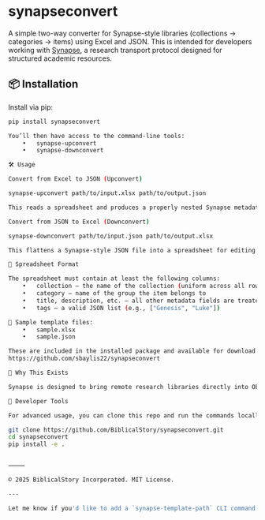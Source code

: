 
# synapseconvert

A simple two-way converter for Synapse-style libraries (collections → categories → items) using Excel and JSON. This is intended for developers working with [Synapse](https://substrate.biblicalstory.org/synapse), a research transport protocol designed for structured academic resources.

## 📦 Installation

Install via pip:

```bash
pip install synapseconvert

You’ll then have access to the command-line tools:
	•	synapse-upconvert
	•	synapse-downconvert

🛠 Usage

Convert from Excel to JSON (Upconvert)

synapse-upconvert path/to/input.xlsx path/to/output.json

This reads a spreadsheet and produces a properly nested Synapse metadata file.

Convert from JSON to Excel (Downconvert)

synapse-downconvert path/to/input.json path/to/output.xlsx

This flattens a Synapse-style JSON file into a spreadsheet for editing or review.

📄 Spreadsheet Format

The spreadsheet must contain at least the following columns:
	•	collection – the name of the collection (uniform across all rows)
	•	category – name of the group the item belongs to
	•	title, description, etc. – all other metadata fields are treated as item fields
	•	tags – a valid JSON list (e.g., ["Genesis", "Luke"])

📁 Sample template files:
	•	sample.xlsx
	•	sample.json

These are included in the installed package and available for download or reference from the templates folder on GitHub.
https://github.com/sbaylis22/synapseconvert

🧠 Why This Exists

Synapse is designed to bring remote research libraries directly into Obsidian. Since BiblicalStory cannot create Synapse files for every research repository in existence, we are providing these tools so developers can build Synapse libraries for any collection. These libraries can then be added in the Synapse settings within Obsidian.

🔧 Developer Tools

For advanced usage, you can clone this repo and run the commands locally from source:

git clone https://github.com/BiblicalStory/synapseconvert.git
cd synapseconvert
pip install -e .


⸻

© 2025 BiblicalStory Incorporated. MIT License.

---

Let me know if you'd like to add a `synapse-template-path` CLI command or a Python example to programmatically access the templates inside the installed package.